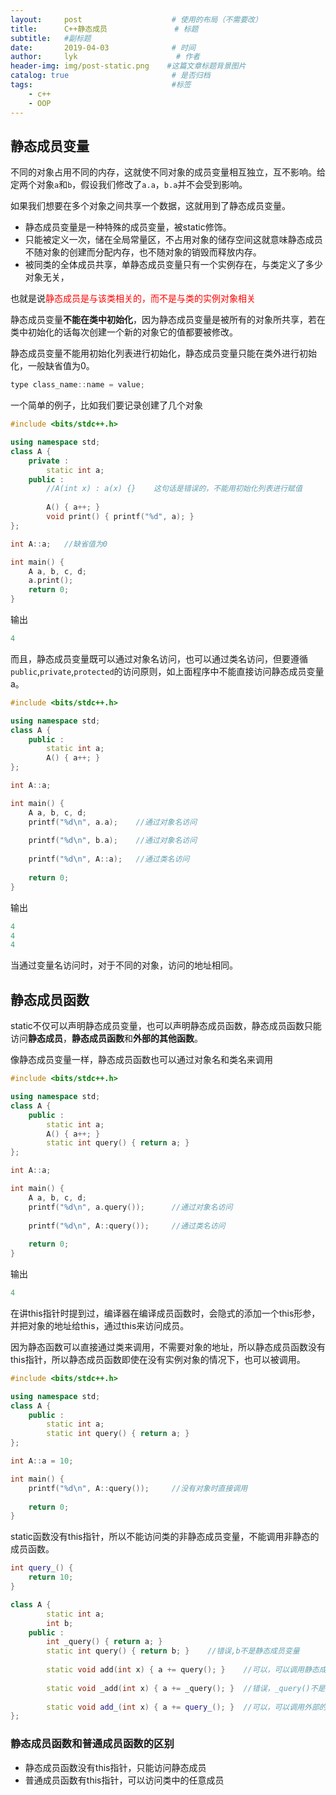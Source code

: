 ```yaml
---
layout:     post                    # 使用的布局（不需要改）
title:      C++静态成员               # 标题 
subtitle:   #副标题
date:       2019-04-03              # 时间
author:     lyk                      # 作者
header-img: img/post-static.png    #这篇文章标题背景图片
catalog: true                       # 是否归档
tags:                               #标签
    - c++
    - OOP
---
```

## 静态成员变量
不同的对象占用不同的内存，这就使不同对象的成员变量相互独立，互不影响。给定两个对象`a`和`b`，假设我们修改了`a.a`，`b.a`并不会受到影响。

如果我们想要在多个对象之间共享一个数据，这就用到了静态成员变量。

- 静态成员变量是一种特殊的成员变量，被static修饰。
- 只能被定义一次，储在全局常量区，不占用对象的储存空间这就意味静态成员不随对象的创建而分配内存，也不随对象的销毁而释放内存。
- 被同类的全体成员共享，单静态成员变量只有一个实例存在，与类定义了多少对象无关，

也就是说<font color = "red">静态成员是与该类相关的，而不是与类的实例对象相关</font>

静态成员变量**不能在类中初始化**，因为静态成员变量是被所有的对象所共享，若在类中初始化的话每次创建一个新的对象它的值都要被修改。

静态成员变量不能用初始化列表进行初始化，静态成员变量只能在类外进行初始化，一般缺省值为0。
```cpp
type class_name::name = value;
```

一个简单的例子，比如我们要记录创建了几个对象
```cpp
#include <bits/stdc++.h>

using namespace std;
class A {
	private :
		static int a;
	public :
		//A(int x) : a(x) {}    这句话是错误的，不能用初始化列表进行赋值
		
		A() { a++; }
		void print() { printf("%d", a); }
};

int A::a;   //缺省值为0

int main() {
	A a, b, c, d;
	a.print();
	return 0;
}
```
输出
```cpp
4
```
而且，静态成员变量既可以通过对象名访问，也可以通过类名访问，但要遵循`public`,`private`,`protected`的访问原则，如上面程序中不能直接访问静态成员变量a。
```cpp
#include <bits/stdc++.h>

using namespace std;
class A {
	public :
		static int a;
		A() { a++; }
};

int A::a;

int main() {
	A a, b, c, d;
	printf("%d\n", a.a);	//通过对象名访问 
	
	printf("%d\n", b.a); 	//通过对象名访问 
	
	printf("%d\n", A::a); 	//通过类名访问 
	
	return 0;
}
```
输出
```cpp
4
4
4
```
当通过变量名访问时，对于不同的对象，访问的地址相同。
## 静态成员函数
static不仅可以声明静态成员变量，也可以声明静态成员函数，静态成员函数只能访问**静态成员**，**静态成员函数**和**外部的其他函数**。

像静态成员变量一样，静态成员函数也可以通过对象名和类名来调用
```cpp
#include <bits/stdc++.h>

using namespace std;
class A {
	public :
		static int a;
		A() { a++; }
		static int query() { return a; }
};

int A::a;

int main() {
	A a, b, c, d;	
	printf("%d\n", a.query()); 		//通过对象名访问 
	
	printf("%d\n", A::query()); 	//通过类名访问 
	
	return 0;
}
```
输出
```cpp
4
```
在讲this指针时提到过，编译器在编译成员函数时，会隐式的添加一个this形参，并把对象的地址给this，通过this来访问成员。

因为静态函数可以直接通过类来调用，不需要对象的地址，所以静态成员函数没有this指针，所以静态成员函数即使在没有实例对象的情况下，也可以被调用。
```cpp
#include <bits/stdc++.h>

using namespace std;
class A {
	public :
		static int a;
		static int query() { return a; }
};

int A::a = 10;

int main() {
	printf("%d\n", A::query()); 	//没有对象时直接调用 
	
	return 0;
}
```
static函数没有this指针，所以不能访问类的非静态成员变量，不能调用非静态的成员函数。
```cpp
int query_() {
	return 10;
} 

class A {
		static int a;
		int b;
	public :
		int _query() { return a; } 
		static int query() { return b; }	//错误,b不是静态成员变量 
		
		static void add(int x) { a += query(); }	//可以，可以调用静态成员函数 
		
		static void _add(int x) { a += _query(); }	//错误，_query()不是静态成员函数 
		
		static void add_(int x) { a += query_(); }	//可以，可以调用外部的其他函数 
};
```
### 静态成员函数和普通成员函数的区别
- 静态成员函数没有this指针，只能访问静态成员
- 普通成员函数有this指针，可以访问类中的任意成员
